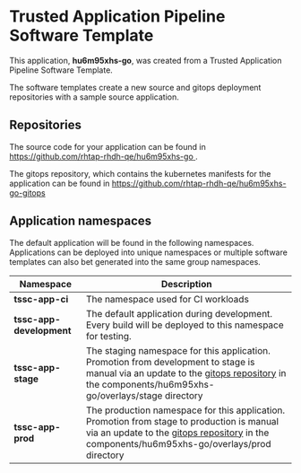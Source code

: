 # Trusted Application Pipeline Software Template

This application, **hu6m95xhs-go**, was created from a Trusted Application Pipeline Software Template.

The software templates create a new source and gitops deployment repositories with a sample source application. 

## Repositories

The source code for your application can be found in [https://github.com/rhtap-rhdh-qe/hu6m95xhs-go ](https://github.com/rhtap-rhdh-qe/hu6m95xhs-go ).
 
The gitops repository, which contains the kubernetes manifests for the application can be found in 
[https://github.com/rhtap-rhdh-qe/hu6m95xhs-go-gitops ](https://github.com/rhtap-rhdh-qe/hu6m95xhs-go-gitops ) 

## Application namespaces 

The default application will be found in the following namespaces. Applications can be deployed into unique namespaces or multiple software templates can also bet generated into the same group namespaces.  

|  Namespace   |  Description   |  
| -------- | -------- |
| **tssc-app-ci** | The namespace used for CI workloads |
| **tssc-app-development** | The default application during development. Every build will be deployed to this namespace for testing. |
| **tssc-app-stage** | The staging namespace for this application. Promotion from development to stage is manual via an update to the [gitops repository](https://github.com/rhtap-rhdh-qe/hu6m95xhs-go-gitops ) in the components/hu6m95xhs-go/overlays/stage directory |
| **tssc-app-prod** | The production namespace for this application. Promotion from stage to production is manual via an update to the [gitops repository](https://github.com/rhtap-rhdh-qe/hu6m95xhs-go-gitops ) in the components/hu6m95xhs-go/overlays/prod directory |